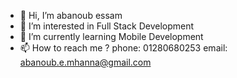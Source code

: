 - 👋 Hi, I’m abanoub essam
- 👀 I’m interested in Full Stack Development
- 🌱 I’m currently learning Mobile Development
- 📫 How to reach me ? 
  phone: 01280680253
  email: abanoub.e.mhanna@gmail.com

<!---
abanoubEssamMawad/abanoubEssamMawad is a ✨ special ✨ repository because its `README.md` (this file) appears on your GitHub profile.
You can click the Preview link to take a look at your changes.
--->
